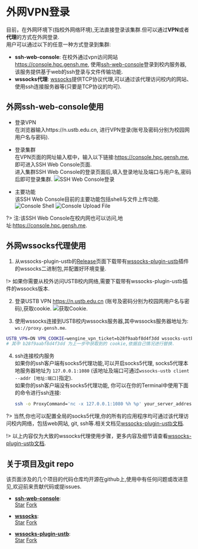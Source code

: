 # 外网VPN登录
目前，在外网环境下(指校外网络环境),无法直接登录该集群.但可以通过**VPN**或者**代理**的方式在外网登录.  
用户可以通过以下的任意一种方式登录到集群:
- **ssh-web-console**: 在校外通过vpn访问网站 https://console.hpc.gensh.me, 使用[ssh-web-console](https://github.com/genshen/ssh-web-console)登录到校内服务器, 该服务提供基于web的ssh登录与文件传输功能.
- **wssocks代理**: [wssocks](https://github.com/genshen/wssocks)提供TCP协议代理,可以通过该代理访问校内的网站、使用ssh连接服务器等(只要是TCP协议的均可).

## 外网ssh-web-console使用
- 登录VPN  
在浏览器输入https://n.ustb.edu.cn, 进行VPN登录(账号及密码分别为校园网用户名与密码).  

- 登录集群  
 在VPN页面的网址输入框中，输入以下链接:https://console.hpc.gensh.me, 即可进入SSH Web Console页面.  
 进入集群SSH Web Console的登录页面后,填入登录地址及端口与用户名,密码后即可登录集群. 
 ![SSH Web Console登录](https://github.com/genshen/ssh-web-console/raw/master/Screenshots/shot2.png)

- 主要功能  
 该SSH Web Console目前的主要功能包括shell与文件上传功能.
 ![Console Shell](https://github.com/genshen/ssh-web-console/raw/master/Screenshots/shot3.png)
 ![Console Upload File](https://github.com/genshen/ssh-web-console/raw/master/Screenshots/shot4.png)

?> 注:该SSH Web Console在校内网也可以访问,地址:https://console.hpc.gensh.me.

## 外网wssocks代理使用
1. 从wssocks-plugin-ustb的[Release](https://github.com/genshen/wssocks-plugin-ustb/releases)页面下载带有[wssocks-plugin-ustb](https://github.com/genshen/wssocks-plugin-ustb)插件的wssocks二进制包,并配置好环境变量.  

!> 如果你需要从校外访问USTB校内网络,需要下载带有wssocks-plugin-ustb插件的wssocks版本.

2. 登录USTB VPN https://n.ustb.edu.cn (账号及密码分别为校园网用户名与密码),获取cookie.
   ![获取Cookie](https://github.com/genshen/wssocks-plugin-ustb/raw/master/docs/zh-cn/asserts/get-cookie.png).

3. 使用wssocks连接到USTB校内wssocks服务器,其中wssocks服务器地址为: `ws://proxy.gensh.me`.
```bash
USTB_VPN=ON VPN_COOKIE=wengine_vpn_ticket=b28f9aabf8d4f3dd wssocks-ustb client --addr :1080 --remote ws://proxy.gensh.me
# 其中 b28f9aabf8d4f3dd 为上一步中获取到的 cookie,依据自己情况进行替换.
```
4. ssh连接校内服务  
   如果你的ssh客户端有socks5代理功能,可以开启socks5代理, socks5代理本地服务器地址为 `127.0.0.1:1080` (该地址及端口可通过`wssocks-ustb client --addr [地址:端口]`指定).  
   如果你的ssh客户端没有socks5代理功能, 你可以在你的Terminal中使用下面的命令进行ssh连接:
   ```bash
   ssh -o ProxyCommand='nc -x 127.0.0.1:1080 %h %p' your_server_address
   ```

?> 当然,你也可以配置全局的socks5代理,你的所有的应用程序均可通过该代理访问校内网络，包括web网站, git, ssh等.相关文档见[wssocks-plugin-ustb文档](https://github.com/genshen/wssocks-plugin-ustb/blob/master/docs/zh-cn/README.md).

!> 以上内容仅为大致的wssocks代理使用步骤，更多内容及细节请查看[wssocks-plugin-ustb文档](https://github.com/genshen/wssocks-plugin-ustb/blob/master/docs/zh-cn/README.md).

## 关于项目及git repo
该页面涉及的几个项目的代码仓库均开源在github上,使用中有任何问题或改进意见,欢迎前来贡献代码或提issues.

- **[ssh-web-console](https://github.com/genshen/ssh-web-console)**:  
  <a class="github-button" target="_blank" href="https://github.com/genshen/ssh-web-console" data-size="large" data-show-count="true" aria-label="Star genshen/ssh-web-console on GitHub">Star</a>  <a class="github-button" target="_blank" href="https://github.com/genshen/ssh-web-console/fork" data-size="large" data-show-count="true" aria-label="Fork genshen/ssh-web-console on GitHub">Fork</a>

- **[wssocks](https://github.com/genshen/wssocks)**:  
  <a class="github-button" target="_blank" href="https://github.com/genshen/wssocks" data-size="large" data-show-count="true" aria-label="Star genshen/wssocks on GitHub">Star</a>  <a class="github-button" target="_blank" href="https://github.com/genshen/wssocks/fork" data-size="large" data-show-count="true" aria-label="Fork genshen/wssocks on GitHub">Fork</a>

- **[wssocks-plugin-ustb](https://github.com/genshen/wssocks-plugin-ustb)**:  
  <a class="github-button" target="_blank" href="https://github.com/genshen/wssocks-plugin-ustb" data-size="large" data-show-count="true" aria-label="Star genshen/wssocks-plugin-ustb on GitHub">Star</a>  <a class="github-button" target="_blank" href="https://github.com/genshen/wssocks-plugin-ustb/fork" data-size="large" data-show-count="true" aria-label="Fork genshen/wssocks-plugin-ustb on GitHub">Fork</a>
